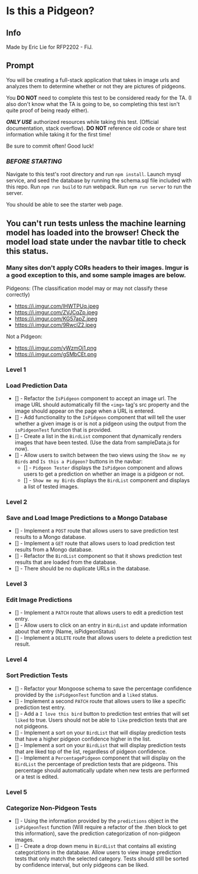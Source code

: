 # Is this a Pidgeon?

## Info

Made by Eric Lie for RFP2202 - FiJ.

## Prompt

You will be creating a full-stack application that takes in image urls and analyzes them to determine whether or not they are pictures of pidgeons.

You **DO NOT** need to complete this test to be considered ready for the TA. (I also don't know what the TA is going to be, so completing this test isn't quite proof of being ready either).

***ONLY USE*** authorized resources while taking this test. (Official documentation, stack overflow). **DO NOT** reference old code or share test information while taking it for the first time!

Be sure to commit often! Good luck!

### ***BEFORE STARTING***

Navigate to this test's root directory and run `npm install`.
Launch mysql service, and seed the database by running the schema.sql file included with this repo.
Run `npm run build` to run webpack.
Run `npm run server` to run the server.

You should be able to see the starter web page.

## You can't run tests unless the machine learning model has loaded into the browser! Check the model load state under the navbar title to check this status.

### Many sites don't apply CORs headers to their images. Imgur is a good exception to this, and some sample images are below.

Pidgeons: (The classification model may or may not classify these correctly)
- https://i.imgur.com/lHWTPUq.jpeg
- https://i.imgur.com/ZVJCqZp.jpeg
- https://i.imgur.com/KG57apZ.jpeg
- https://i.imgur.com/9RwclZ2.jpeg

Not a Pidgeon:
- https://i.imgur.com/yWzmOj1.png
- https://i.imgur.com/gSMbCEt.png


### Level 1
### Load Prediction Data

- [] - Refactor the `IsPidgeon` component to accept an image url. The image URL should automatically fill the `<img>` tag's src property and the image should appear on the page when a URL is entered.
- [] - Add functionality to the `IsPidgeon` component that will tell the user whether a given image is or is not a pidgeon using the output from the `isPidgeonTest` function that is provided.
- [] - Create a list in the `BirdList` component that dynamically renders images that have been tested. (Use the data from sampleData.js for now).
- [] - Allow users to switch between the two views using the `Show me my Birds` and `Is this a Pidgeon?` buttons in the navbar:
  - [] - `Pidgeon Tester` displays the `IsPidgeon` component and allows users to get a prediction on whether an image is a pidgeon or not.
  - [] - `Show me my Birds` displays the `BirdList` component and displays a list of tested images.


### Level 2
### Save and Load Image Predictions to a Mongo Database

- [] - Implement a `POST` route that allows users to save prediction test results to a Mongo database.
- [] - Implement a `GET` route that allows users to load prediction test results from a Mongo database.
- [] - Refactor the `BirdList` component so that it shows prediction test results that are loaded from the database.
- [] - There should be no duplicate URLs in the database.

### Level 3
### Edit Image Predictions

- [] - Implement a `PATCH` route that allows users to edit a prediction test entry.
- [] - Allow users to click on an entry in `BirdList` and update information about that entry (Name, isPidgeonStatus)
- [] - Implement a `DELETE` route that allows users to delete a prediction test result.

### Level 4
### Sort Prediction Tests

- [] - Refactor your Mongoose schema to save the percentage confidence provided by the `isPidgeonTest` function and a `liked` status.
- [] - Implement a second `PATCH` route that allows users to like a specific prediction test entry.
- [] - Add a `I love this bird` button to prediction test entries that will set `liked` to true. Users should not be able to `like` prediction tests that are not pidgeons.
- [] - Implement a sort on your `BirdList` that will display prediction tests that have a higher pidgeon confidence higher in the list.
- [] - Implement a sort on your `BirdList` that will display prediction tests that are liked top of the list, regardless of pidgeon confidence.
- [] - Implement a `PercentagePidgeon` component that will display on the `BirdList` the percentage of prediction tests that are pidgeons. This percentage should automatically update when new tests are performed or a test is edited.

### Level 5
### Categorize Non-Pidgeon Tests

- [] - Using the information provided by the `predictions` object in the `isPidgeonTest` function (Will require a refactor of the .then block to get this information), save the prediction categorization of non-pidgeon images.
- [] - Create a drop down menu in `BirdList` that contains all existing categoriztions in the database. Allow users to view image prediction tests that only match the selected category. Tests should still be sorted by confidence interval, but only pidgeons can be liked.